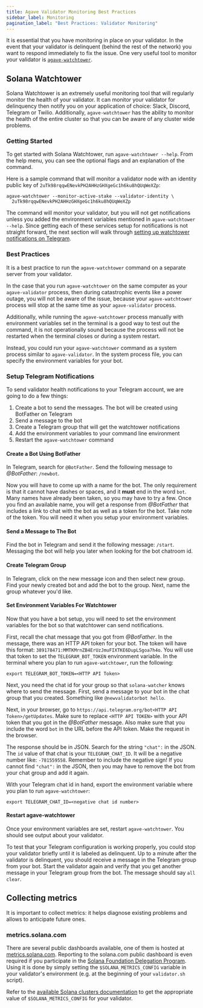 ```yaml
---
title: Agave Validator Monitoring Best Practices
sidebar_label: Monitoring
pagination_label: "Best Practices: Validator Monitoring"
---
```


It is essential that you have monitoring in place on your validator. In the event that your validator is delinquent (behind the rest of the network) you want to respond immediately to fix the issue. One very useful tool to monitor your validator is [`agave-watchtower`](#agave-watchtower).

## Solana Watchtower

Solana Watchtower is an extremely useful monitoring tool that will regularly monitor the health of your validator. It can monitor your validator for delinquency then notify you on your application of choice: Slack, Discord, Telegram or Twilio. Additionally, `agave-watchtower` has the ability to monitor the health of the entire cluster so that you can be aware of any cluster wide problems.

### Getting Started

To get started with Solana Watchtower, run `agave-watchtower --help`. From the help menu, you can see the optional flags and an explanation of the command.

Here is a sample command that will monitor a validator node with an identity public key of `2uTk98rqqwENevkPH2AHHzGHXgeGc1h6ku8hQUqWeXZp`:

```
agave-watchtower --monitor-active-stake --validator-identity \
  2uTk98rqqwENevkPH2AHHzGHXgeGc1h6ku8hQUqWeXZp
```

The command will monitor your validator, but you will not get notifications unless you added the environment variables mentioned in `agave-watchtower --help`. Since getting each of these services setup for notifications is not straight forward, the next section will walk through [setting up watchtower notifications on Telegram](#setup-telegram-notifications).

### Best Practices

It is a best practice to run the `agave-watchtower` command on a separate server from your validator.

In the case that you run `agave-watchtower` on the same computer as your `agave-validator` process, then during catastrophic events like a power outage, you will not be aware of the issue, because your `agave-watchtower` process will stop at the same time as your `agave-validator` process.

Additionally, while running the `agave-watchtower` process manually with environment variables set in the terminal is a good way to test out the command, it is not operationally sound because the process will not be restarted when the terminal closes or during a system restart.

Instead, you could run your `agave-watchtower` command as a system process similar to `agave-validator`. In the system process file, you can specify the environment variables for your bot.

### Setup Telegram Notifications

To send validator health notifications to your Telegram account, we are going to do a few things:

1. Create a bot to send the messages. The bot will be created using BotFather on Telegram
2. Send a message to the bot
3. Create a Telegram group that will get the watchtower notifications
4. Add the environment variables to your command line environment
5. Restart the `agave-watchtower` command

#### Create a Bot Using BotFather

In Telegram, search for `@BotFather`. Send the following message to _@BotFather_: `/newbot`.

Now you will have to come up with a name for the bot. The only requirement is that it cannot have dashes or spaces, and it **must** end in the word `bot`. Many names have already been taken, so you may have to try a few. Once you find an available name, you will get a response from _@BotFather_ that includes a link to chat with the bot as well as a token for the bot. Take note of the token. You will need it when you setup your environment variables.

#### Send a Message to The Bot

Find the bot in Telegram and send it the following message: `/start`. Messaging the bot will help you later when looking for the bot chatroom id.

#### Create Telegram Group

In Telegram, click on the new message icon and then select new group. Find your newly created bot and add the bot to the group. Next, name the group whatever you'd like.

#### Set Environment Variables For Watchtower

Now that you have a bot setup, you will need to set the environment variables for the bot so that watchtower can send notifications.

First, recall the chat message that you got from _@BotFather_. In the message, there was an HTTP API token for your bot. The token will have this format: `389178471:MMTKMrnZB4ErUzJmuFIXTKE6DupLSgoa7h4o`. You will use that token to set the `TELEGRAM_BOT_TOKEN` environment variable. In the terminal where you plan to run `agave-watchtower`, run the following:

```
export TELEGRAM_BOT_TOKEN=<HTTP API Token>
```

Next, you need the chat id for your group so that `solana-watcher` knows where to send the message. First, send a message to your bot in the chat group that you created. Something like `@newvalidatorbot hello`.

Next, in your browser, go to `https://api.telegram.org/bot<HTTP API Token>/getUpdates`. Make sure to replace `<HTTP API TOKEN>` with your API token that you got in the _@BotFather_ message. Also make sure that you include the word `bot` in the URL before the API token. Make the request in the browser.

The response should be in JSON. Search for the string `"chat":` in the JSON. The `id` value of that chat is your `TELEGRAM_CHAT_ID`. It will be a negative number like: `-781559558`. Remember to include the negative sign! If you cannot find `"chat":` in the JSON, then you may have to remove the bot from your chat group and add it again.

With your Telegram chat id in hand, export the environment variable where you plan to run `agave-watchtower`:

```
export TELEGRAM_CHAT_ID=<negative chat id number>
```

#### Restart agave-watchtower

Once your environment variables are set, restart `agave-watchtower`. You should see output about your validator.

To test that your Telegram configuration is working properly, you could stop your validator briefly until it is labeled as delinquent. Up to a minute after the validator is delinquent, you should receive a message in the Telegram group from your bot. Start the validator again and verify that you get another message in your Telegram group from the bot. The message should say `all clear`.

## Collecting metrics

It is important to collect metrics: it helps diagnose existing problems and allows to anticipate future ones.

### metrics.solana.com

There are several public dashboards available, one of them is hosted at [metrics.solana.com](https://metrics.solana.com). Reporting to the solana.com public dashboard is even required if you participate in the [Solana Foundation Delegation Program](https://solana.org/delegation-program). Using it is done by simply setting the `$SOLANA_METRICS_CONFIG` variable in your validator's environment (e.g. at the beginning of your `validator.sh` script).

Refer to the [available Solana clusters documentation](../../clusters/available.md) to get the appropriate value of `$SOLANA_METRICS_CONFIG` for your validator.
